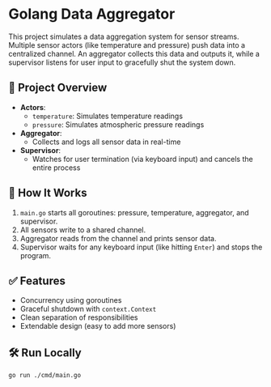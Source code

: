 # Golang Data Aggregator

This project simulates a data aggregation system for sensor streams. Multiple sensor actors (like temperature and pressure) push data into a centralized channel. 
An aggregator collects this data and outputs it, while a supervisor listens for user input to gracefully shut the system down.

## 🧠 Project Overview

- **Actors**:
  - `temperature`: Simulates temperature readings
  - `pressure`: Simulates atmospheric pressure readings
- **Aggregator**:
  - Collects and logs all sensor data in real-time
- **Supervisor**:
  - Watches for user termination (via keyboard input) and cancels the entire process

## 🚀 How It Works

1. `main.go` starts all goroutines: pressure, temperature, aggregator, and supervisor.
2. All sensors write to a shared channel.
3. Aggregator reads from the channel and prints sensor data.
4. Supervisor waits for any keyboard input (like hitting `Enter`) and stops the program.

## ✅ Features

- Concurrency using goroutines
- Graceful shutdown with `context.Context`
- Clean separation of responsibilities
- Extendable design (easy to add more sensors)

## 🛠️ Run Locally

```bash
go run ./cmd/main.go


